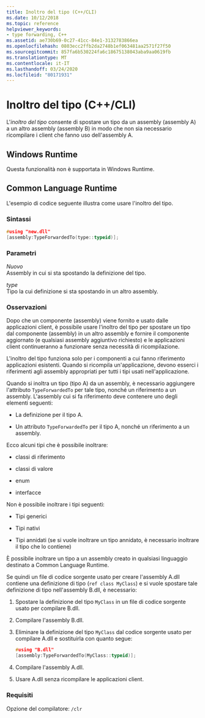 ```yaml
---
title: Inoltro del tipo (C++/CLI)
ms.date: 10/12/2018
ms.topic: reference
helpviewer_keywords:
- type forwarding, C++
ms.assetid: ae730b69-0c27-41cc-84e1-3132783866ea
ms.openlocfilehash: 0803ecc2ffb2da2748b1ef063481aa2571f27f50
ms.sourcegitcommit: 857fa6b530224fa6c18675138043aba9aa0619fb
ms.translationtype: MT
ms.contentlocale: it-IT
ms.lasthandoff: 03/24/2020
ms.locfileid: "80171931"
---
```

# <a name="type-forwarding-ccli"></a>Inoltro del tipo (C++/CLI)

L'*inoltro del tipo* consente di spostare un tipo da un assembly (assembly A) a un altro assembly (assembly B) in modo che non sia necessario ricompilare i client che fanno uso dell'assembly A.

## <a name="windows-runtime"></a>Windows Runtime

Questa funzionalità non è supportata in Windows Runtime.

## <a name="common-language-runtime"></a>Common Language Runtime

L'esempio di codice seguente illustra come usare l'inoltro del tipo.

### <a name="syntax"></a>Sintassi

```cpp
#using "new.dll"
[assembly:TypeForwardedTo(type::typeid)];
```

### <a name="parameters"></a>Parametri

*Nuovo*<br/>
Assembly in cui si sta spostando la definizione del tipo.

*type*<br/>
Tipo la cui definizione si sta spostando in un altro assembly.

### <a name="remarks"></a>Osservazioni

Dopo che un componente (assembly) viene fornito e usato dalle applicazioni client, è possibile usare l'inoltro del tipo per spostare un tipo dal componente (assembly) in un altro assembly e fornire il componente aggiornato (e qualsiasi assembly aggiuntivo richiesto) e le applicazioni client continueranno a funzionare senza necessità di ricompilazione.

L'inoltro del tipo funziona solo per i componenti a cui fanno riferimento applicazioni esistenti. Quando si ricompila un'applicazione, devono esserci i riferimenti agli assembly appropriati per tutti i tipi usati nell'applicazione.

Quando si inoltra un tipo (tipo A) da un assembly, è necessario aggiungere l'attributo `TypeForwardedTo` per tale tipo, nonché un riferimento a un assembly. L'assembly cui si fa riferimento deve contenere uno degli elementi seguenti:

- La definizione per il tipo A.

- Un attributo `TypeForwardedTo` per il tipo A, nonché un riferimento a un assembly.

Ecco alcuni tipi che è possibile inoltrare:

- classi di riferimento

- classi di valore

- enum

- interfacce

Non è possibile inoltrare i tipi seguenti:

- Tipi generici

- Tipi nativi

- Tipi annidati (se si vuole inoltrare un tipo annidato, è necessario inoltrare il tipo che lo contiene)

È possibile inoltrare un tipo a un assembly creato in qualsiasi linguaggio destinato a Common Language Runtime.

Se quindi un file di codice sorgente usato per creare l'assembly A.dll contiene una definizione di tipo (`ref class MyClass`) e si vuole spostare tale definizione di tipo nell'assembly B.dll, è necessario:

1. Spostare la definizione del tipo `MyClass` in un file di codice sorgente usato per compilare B.dll.

2. Compilare l'assembly B.dll.

3. Eliminare la definizione del tipo `MyClass` dal codice sorgente usato per compilare A.dll e sostituirla con quanto segue:

    ```cpp
    #using "B.dll"
    [assembly:TypeForwardedTo(MyClass::typeid)];
    ```

4. Compilare l'assembly A.dll.

5. Usare A.dll senza ricompilare le applicazioni client.

### <a name="requirements"></a>Requisiti

Opzione del compilatore: `/clr`

